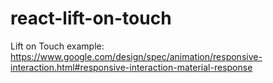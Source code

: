 # react-lift-on-touch
Lift on Touch example: https://www.google.com/design/spec/animation/responsive-interaction.html#responsive-interaction-material-response
